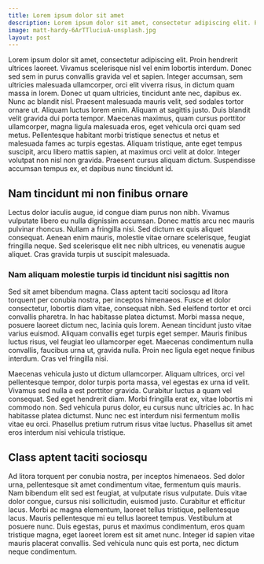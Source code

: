 ```yaml
---
title: Lorem ipsum dolor sit amet
description: Lorem ipsum dolor sit amet, consectetur adipiscing elit. Proin hendrerit ultrices laoreet. Vivamus scelerisque nisl vel enim lobortis interdum.
image: matt-hardy-6ArTTluciuA-unsplash.jpg
layout: post
---
```


Lorem ipsum dolor sit amet, consectetur adipiscing elit. Proin hendrerit ultrices laoreet. Vivamus scelerisque nisl vel enim lobortis interdum. Donec sed sem in purus convallis gravida vel et sapien. Integer accumsan, sem ultricies malesuada ullamcorper, orci elit viverra risus, in dictum quam massa in lorem. Donec ut quam ultricies, tincidunt ante nec, dapibus ex. Nunc ac blandit nisl. Praesent malesuada mauris velit, sed sodales tortor ornare ut. Aliquam luctus lorem enim. Aliquam at sagittis justo. Duis blandit velit gravida dui porta tempor. Maecenas maximus, quam cursus porttitor ullamcorper, magna ligula malesuada eros, eget vehicula orci quam sed metus. Pellentesque habitant morbi tristique senectus et netus et malesuada fames ac turpis egestas. Aliquam tristique, ante eget tempus suscipit, arcu libero mattis sapien, at maximus orci velit at dolor. Integer volutpat non nisl non gravida. Praesent cursus aliquam dictum. Suspendisse accumsan tempus ex, et dapibus nunc tincidunt id.

## Nam tincidunt mi non finibus ornare

Lectus dolor iaculis augue, id congue diam purus non nibh. Vivamus vulputate libero eu nulla dignissim accumsan. Donec mattis arcu nec mauris pulvinar rhoncus. Nullam a fringilla nisi. Sed dictum ex quis aliquet consequat. Aenean enim mauris, molestie vitae ornare scelerisque, feugiat fringilla neque. Sed scelerisque elit nec nibh ultrices, eu venenatis augue aliquet. Cras gravida turpis ut suscipit malesuada.

### Nam aliquam molestie turpis id tincidunt nisi sagittis non

Sed sit amet bibendum magna. Class aptent taciti sociosqu ad litora torquent per conubia nostra, per inceptos himenaeos. Fusce et dolor consectetur, lobortis diam vitae, consequat nibh. Sed eleifend tortor et orci convallis pharetra. In hac habitasse platea dictumst. Morbi massa neque, posuere laoreet dictum nec, lacinia quis lorem. Aenean tincidunt justo vitae varius euismod. Aliquam convallis eget turpis eget semper. Mauris finibus luctus risus, vel feugiat leo ullamcorper eget. Maecenas condimentum nulla convallis, faucibus urna ut, gravida nulla. Proin nec ligula eget neque finibus interdum. Cras vel fringilla nisi.

Maecenas vehicula justo ut dictum ullamcorper. Aliquam ultrices, orci vel pellentesque tempor, dolor turpis porta massa, vel egestas ex urna id velit. Vivamus sed nulla a est porttitor gravida. Curabitur luctus a quam vel consequat. Sed eget hendrerit diam. Morbi fringilla erat ex, vitae lobortis mi commodo non. Sed vehicula purus dolor, eu cursus nunc ultricies ac. In hac habitasse platea dictumst. Nunc nec est interdum nisi fermentum mollis vitae eu orci. Phasellus pretium rutrum risus vitae luctus. Phasellus sit amet eros interdum nisi vehicula tristique.

## Class aptent taciti sociosqu

Ad litora torquent per conubia nostra, per inceptos himenaeos. Sed dolor urna, pellentesque sit amet condimentum vitae, fermentum quis mauris. Nam bibendum elit sed est feugiat, at vulputate risus vulputate. Duis vitae dolor congue, cursus nisi sollicitudin, euismod justo. Curabitur et efficitur lacus. Morbi ac magna elementum, laoreet tellus tristique, pellentesque lacus. Mauris pellentesque mi eu tellus laoreet tempus. Vestibulum at posuere nunc. Duis egestas, purus et maximus condimentum, eros quam tristique magna, eget laoreet lorem est sit amet nunc. Integer id sapien vitae mauris placerat convallis. Sed vehicula nunc quis est porta, nec dictum neque condimentum.
